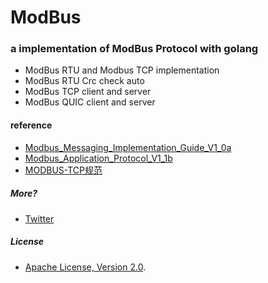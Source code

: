 ModBus
======
### a implementation of ModBus Protocol with golang
- ModBus RTU and Modbus TCP implementation
- ModBus RTU Crc check auto
- ModBus TCP client and server
- ModBus QUIC client and server

#### reference
- [Modbus_Messaging_Implementation_Guide_V1_0a](http://www.modbus.org/docs/Modbus_Messaging_Implementation_Guide_V1_0a.pdf)
- [Modbus_Application_Protocol_V1_1b](http://www.modbus.org/docs/Modbus_Application_Protocol_V1_1b.pdf)
- [MODBUS-TCP规范](http://www.ad.siemens.com.cn/club/bbs/upload/2011/20110817/87980629MODBUS-TCP%E8%A7%84%E8%8C%83%EF%BC%88%E4%B8%AD%E6%96%87%E7%89%88%EF%BC%89.pdf)

##### More? 
- [Twitter](https://twitter.com/CharlesDardaman)

##### License
- [Apache License, Version 2.0](http://www.apache.org/licenses/LICENSE-2.0.html).
